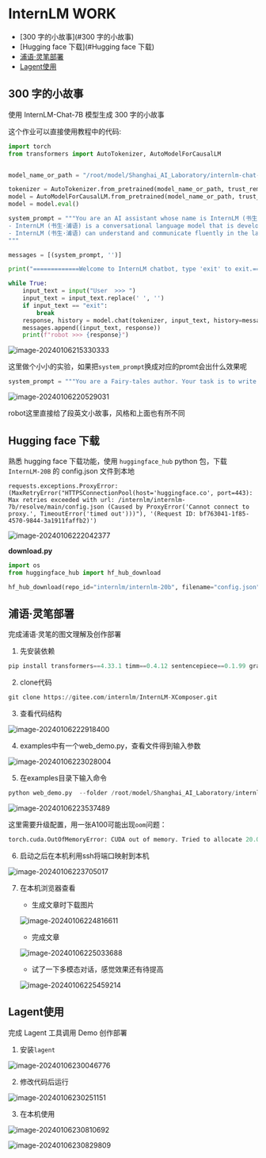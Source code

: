 # InternLM WORK

- [300 字的小故事](#300 字的小故事)
- [Hugging face 下载](#Hugging face 下载)
- [浦语·灵笔部署](#浦语·灵笔部署)
- [Lagent使用](#Lagent使用)




##  300 字的小故事

使用 InternLM-Chat-7B 模型生成 300 字的小故事

这个作业可以直接使用教程中的代码:

```python
import torch
from transformers import AutoTokenizer, AutoModelForCausalLM


model_name_or_path = "/root/model/Shanghai_AI_Laboratory/internlm-chat-7b"

tokenizer = AutoTokenizer.from_pretrained(model_name_or_path, trust_remote_code=True)
model = AutoModelForCausalLM.from_pretrained(model_name_or_path, trust_remote_code=True, torch_dtype=torch.bfloat16, device_map='auto')
model = model.eval()

system_prompt = """You are an AI assistant whose name is InternLM (书生·浦语).
- InternLM (书生·浦语) is a conversational language model that is developed by Shanghai AI Laboratory (上海人工智能实验室). It is designed to be helpful, honest, and harmless.
- InternLM (书生·浦语) can understand and communicate fluently in the language chosen by the user such as English and 中文.
"""

messages = [(system_prompt, '')]

print("=============Welcome to InternLM chatbot, type 'exit' to exit.=============")

while True:
    input_text = input("User  >>> ")
    input_text = input_text.replace(' ', '')
    if input_text == "exit":
        break
    response, history = model.chat(tokenizer, input_text, history=messages)
    messages.append((input_text, response))
    print(f"robot >>> {response}")

```



![image-20240106215330333](README.assets/image-20240106215330333.png)

这里做个小小的实验，如果把`system_prompt`换成对应的promt会出什么效果呢

```python
system_prompt = """You are a Fairy-tales author. Your task is to write a fairy-tales stories in a vivid and intriguing language."""
```

![image-20240106220529031](README.assets/image-20240106220529031.png)

robot这里直接给了段英文小故事，风格和上面也有所不同



## Hugging face 下载

熟悉 hugging face 下载功能，使用 `huggingface_hub` python 包，下载 `InternLM-20B` 的 config.json 文件到本地



```
requests.exceptions.ProxyError: (MaxRetryError("HTTPSConnectionPool(host='huggingface.co', port=443): Max retries exceeded with url: /internlm/internlm-7b/resolve/main/config.json (Caused by ProxyError('Cannot connect to proxy.', TimeoutError('timed out')))"), '(Request ID: bf763041-1f85-4570-9844-3a1911faffb2)')
```



![image-20240106222042377](README.assets/image-20240106222042377.png)



**download.py**

```python
import os 
from huggingface_hub import hf_hub_download

hf_hub_download(repo_id="internlm/internlm-20b", filename="config.json", local_dir="."
```

## 浦语·灵笔部署

完成浦语·灵笔的图文理解及创作部署

1. 先安装依赖

```python
pip install transformers==4.33.1 timm==0.4.12 sentencepiece==0.1.99 gradio==3.44.4 markdown2==2.4.10 xlsxwriter==3.1.2 einops accelerate
```

2. clone代码

```python
git clone https://gitee.com/internlm/InternLM-XComposer.git
```

3. 查看代码结构

![image-20240106222918400](README.assets/image-20240106222918400.png)

4. examples中有一个web_demo.py，查看文件得到输入参数

![image-20240106223028004](README.assets/image-20240106223028004.png)

5. 在examples目录下输入命令

```python
python web_demo.py  --folder /root/model/Shanghai_AI_Laboratory/internlm-xcomposer-7b --num_gpus 1
```

![image-20240106223537489](README.assets/image-20240106223537489.png)

这里需要升级配置，用一张A100可能出现`oom`问题：

```python
torch.cuda.OutOfMemoryError: CUDA out of memory. Tried to allocate 20.00 MiB (GPU 0; 19.99 GiB total capacity; 19.11 GiB already allocated; 16.00 MiB free; 19.42 GiB reserved in total by PyTorch) If reserved memory is >> allocated memory try setting max_split_size_mb to avoid fragmentation.  See documentation for Memory Management and PYTORCH_CUDA_ALLOC_CONF
```

6. 启动之后在本机利用ssh将端口映射到本机

![image-20240106223705017](README.assets/image-20240106223705017.png)

7. 在本机浏览器查看

   - 生成文章时下载图片

   ![image-20240106224816611](README.assets/image-20240106224816611.png)

   - 完成文章

   ![image-20240106225033688](README.assets/image-20240106225033688.png)

   - 试了一下多模态对话，感觉效果还有待提高

   ![image-20240106225459214](README.assets/image-20240106225459214.png)

## Lagent使用

完成 Lagent 工具调用 Demo 创作部署

1. 安装`lagent`

![image-20240106230046776](README.assets/image-20240106230046776.png)

2. 修改代码后运行

![image-20240106230251151](README.assets/image-20240106230251151.png)

3. 在本机使用

![image-20240106230810692](README.assets/image-20240106230810692.png)

![image-20240106230829809](README.assets/image-20240106230829809.png)

